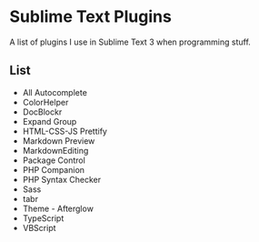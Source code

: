 Sublime Text Plugins
====================

A list of plugins I use in Sublime Text 3 when programming stuff.

## List
- All Autocomplete
- ColorHelper
- DocBlockr
- Expand Group
- HTML-CSS-JS Prettify
- Markdown Preview
- MarkdownEditing
- Package Control
- PHP Companion
- PHP Syntax Checker
- Sass
- tabr
- Theme - Afterglow
- TypeScript
- VBScript

